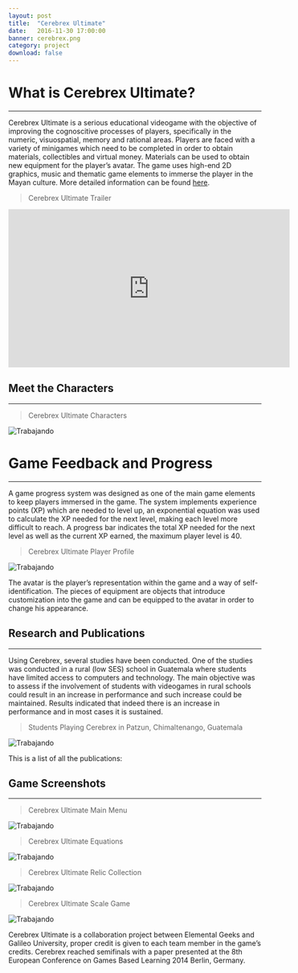 ```yaml
---
layout: post
title:  "Cerebrex Ultimate"
date:   2016-11-30 17:00:00
banner: cerebrex.png
category: project
download: false
---
```


# What is Cerebrex Ultimate?
***

Cerebrex Ultimate is a serious educational videogame with
the objective of improving the cognoscitive processes of players, specifically in the
numeric, visuospatial, memory and rational areas. Players are faced with a variety of
minigames which need to be completed in order to obtain materials, collectibles and
virtual money. Materials can be used to obtain new equipment for the player’s avatar.
The game uses high-end 2D graphics, music and thematic game elements to immerse
the player in the Mayan culture. More detailed information can be found [here](http://bit.ly/1gchUF8).

> Cerebrex Ultimate Trailer

<iframe width="560" height="315" src="https://www.youtube.com/embed/x1dksSTg9QI" frameborder="0" allowfullscreen></iframe>

## Meet the Characters
***

> Cerebrex Ultimate Characters

![Trabajando](/misc/img/projects/cerebrex/characters.png)


# Game Feedback and Progress
***

A game progress system was designed as one of the main game elements to keep players immersed in the game. The system implements experience points (XP) which are needed to level up, an exponential equation was used to calculate the XP needed for the next level, making each level more difficult to reach. A progress bar indicates the total XP needed for the next level as well as the current XP earned, the maximum player level is 40.

> Cerebrex Ultimate Player Profile

![Trabajando](/misc/img/projects/cerebrex/screen2.jpg)

The avatar is the player’s representation within the game and a way of self-identification. The pieces of
equipment are objects that introduce customization into the game and can be equipped to the avatar in
order to change his appearance.

## Research and Publications
***

Using Cerebrex, several studies have been conducted. One of the studies was conducted 
in a rural (low SES) school in Guatemala where
students have limited access to computers and technology. The main objective was to
assess if the involvement of students with videogames in rural schools could result in
an increase in performance and such increase could be maintained. Results indicated
that indeed there is an increase in performance and in most cases it is sustained.

> Students Playing Cerebrex in Patzun, Chimaltenango, Guatemala

![Trabajando](/misc/img/projects/cerebrex/patzun.png)

This is a list of all the publications:

## Game Screenshots
***

> Cerebrex Ultimate Main Menu

![Trabajando](/misc/img/projects/cerebrex/screen1.jpg)

> Cerebrex Ultimate Equations

![Trabajando](/misc/img/projects/cerebrex/screen3.jpg)

> Cerebrex Ultimate Relic Collection

![Trabajando](/misc/img/projects/cerebrex/screen4.jpg)

> Cerebrex Ultimate Scale Game

![Trabajando](/misc/img/projects/cerebrex/screen5.jpg)

Cerebrex Ultimate is a collaboration project between Elemental Geeks and Galileo University, proper
credit is given to each team member in the game’s credits. Cerebrex reached semifinals with a paper
presented at the 8th European Conference on Games Based Learning 2014 Berlin, Germany.